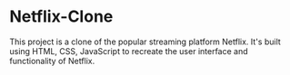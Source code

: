 # Netflix-Clone
This project is a clone of the popular streaming platform Netflix. It's built using HTML, CSS, JavaScript to recreate the user interface and functionality of Netflix.
